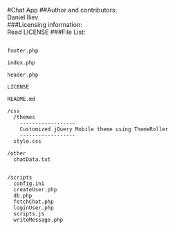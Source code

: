#Chat App
##Author and contributors:  
Daniel Iliev  
###Licensing information:  
Read LICENSE
###File List:  
```

footer.php

index.php

header.php

LICENSE

README.md
```


```
/css
  /themes
    ------------------
    Customized jQuery Mobile theme using ThemeRoller
    ------------------
  style.css
```

```
/other
  chatData.txt
  
```

```
/scripts
  config.ini
  createUser.php
  db.php
  fetchChat.php
  loginUser.php
  scripts.js
  writeMessage.php
  
```
